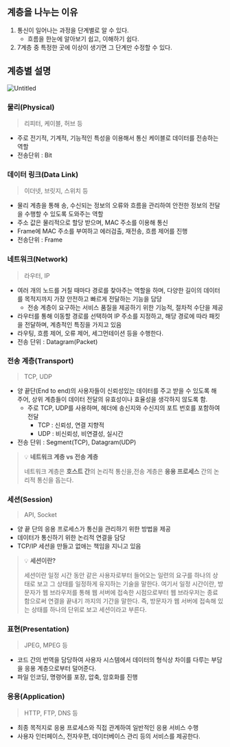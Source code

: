 ## 계층을 나누는 이유

1. 통신이 일어나는 과정을 단계별로 알 수 있다.
    - 흐름을 한눈에 알아보기 쉽고, 이해하기 쉽다.
2. 7계층 중 특정한 곳에 이상이 생기면 그 단계만 수정할 수 있다.

## 계층별 설명

![Untitled](https://www.notion.so/image/https%3A%2F%2Fs3-us-west-2.amazonaws.com%2Fsecure.notion-static.com%2F4a365d7c-8226-4f9d-84fc-fe3ebc513199%2FUntitled.png?table=block&id=10eed86a-cab0-4c0f-98ed-4a3adb725195&spaceId=ae7599b2-a6a0-4ad1-9149-e9ef3a1ab56c&width=1930&userId=1283b1b0-5fc9-41f0-9b53-56b46ea4c788&cache=v2
)

### **물리(Physical)**

> 리피터, 케이블, 허브 등
>

- 주로 전기적, 기계적, 기능적인 특성을 이용해서 통신 케이블로 데이터를 전송하는 역할
- 전송단위 : Bit

### **데이터 링크(Data Link)**

> 이더넷, 브릿지, 스위치 등
>

- 물리 계층을 통해 송, 수신되는 정보의 오류와 흐름을 관리하여 안전한 정보의 전달을 수행할 수 있도록 도와주는 역할
- 주소 값은 물리적으로 할당 받으며, MAC 주소를 이용해 통신
- Frame에 MAC 주소를 부여하고 에러검출, 재전송, 흐름 제어를 진행
- 전송단위 : Frame

### **네트워크(Network)**

> 라우터, IP
>

- 여러 개의 노드를 거칠 때마다 경로를 찾아주는 역할을 하며, 다양한 길이의 데이터를 목적지까지 가장 안전하고 빠르게 전달하는 기능을 담당
    - 전송 계층이 요구하는 서비스 품질을 제공하기 위한 기능적, 절차적 수단을 제공
- 라우터를 통해 이동할 경로를 선택하여 IP 주소를 지정하고, 해당 경로에 따라 패킷을 전달하며, 계층적인 특징을 가지고 있음
- 라우팅, 흐름 제어, 오류 제어, 세그먼테이션 등을 수행한다.
- 전송 단위 : Datagram(Packet)

### **전송 계층(Transport)**

> TCP, UDP
- 양 끝단(End to end)의 사용자들이 신뢰성있는 데이터를 주고 받을 수 있도록 해 주어, 상위 계층들이 데이터 전달의 유효성이나 효율성을 생각하지 않도록 함.
    - 주로 TCP, UDP를 사용하며, 헤더에 송신지와 수신지의 포트 번호를 포함하여 전달
        - TCP : 신뢰성, 연결 지향적
        - UDP : 비신뢰성, 비연결성, 실시간
- 전송 단위 : Segment(TCP), Datagram(UDP)

> 💡 **네트워크 계층 vs 전송 계층**
>
> 네트워크 계층은 **호스트 간**의 논리적 통신을,전송 계층은 **응용 프로세스** 간의 논리적 통신을 돕는다.



### **세션(Session)**

> API, Socket
>

- 양 끝 단의 응용 프로세스가 통신을 관리하기 위한 방법을 제공
- 데이터가 통신하기 위한 논리적 연결을 담당
- TCP/IP 세션을 만들고 없애는 책임을 지니고 있음


> 💡 **세션이란?**
> 
> 세션이란 일정 시간 동안 같은 사용자로부터 들어오는 일련의 요구를 하나의 상태로 보고 그 상태를 일정하게 유지하는 기술을 말한다. 여기서 일정 시간이란, 방문자가 웹 브라우저를 통해 웹 서버에 접속한 시점으로부터 웹 브라우저는 종료함으로써 연결을 끝내기 까지의 기간을 말한다. 즉, 방문자가 웹 서버에 접속해 있는 상태를 하나의 단위로 보고 세션이라고 부른다.



### **표현(Presentation)**

> JPEG, MPEG 등
>

- 코드 간의 번역을 담당하여 사용자 시스템에서 데이터의 형식상 차이를 다루는 부담을 응용 계층으로부터 덜어준다.
- 파일 인코딩, 명령어를 포장, 압축, 암호화를 진행

### **응용(Application)**

> HTTP, FTP, DNS 등
>

- 최종 목적지로 응용 프로세스와 직접 관계하여 일반적인 응용 서비스 수행
- 사용자 인터페이스, 전자우편, 데이터베이스 관리 등의 서비스를 제공한다.